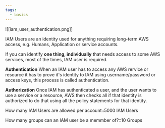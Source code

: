 ```yaml
---
tags:
  - basics
---
```


![[iam_user_authentication.png]]

IAM Users are an identity used for anything  requiring long-term AWS access, e.g. Humans, Application or service accounts.

If you can identify **one thing, individually** that needs access to some AWS services, most of the times, IAM user is required.

**Authentication**
When an IAM user has to access any AWS rervice or resource it has to prove it's identity to IAM using username/password or access keys, this process is called authentication.

 **Authorization**
 Once IAM has authenticated a user, and the user wants to use a service or a resource, AWS then checks all if that identity is authorized to do that using all the policy statements for that identity.

How many IAM Users are allowed per account::5000 IAM Users
<!--SR:!2024-07-04,1,210-->
How many groups can an IAM user be a memmber of?::10 Groups
<!--SR:!2024-07-04,1,210-->
